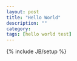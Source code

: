 ```yaml
---
layout: post
title: "Hello World"
description: ""
category: 
tags: [hello world test]
---
```

{% include JB/setup %}
